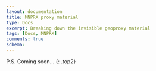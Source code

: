 ```yaml
---
layout: documentation
title: MNPRX proxy material
type: Docs
excerpt: Breaking down the invisible geoproxy material
tags: [Docs, MNPRX]
comments: true
schema:
---
```



P.S. Coming soon...
{: .top2}
